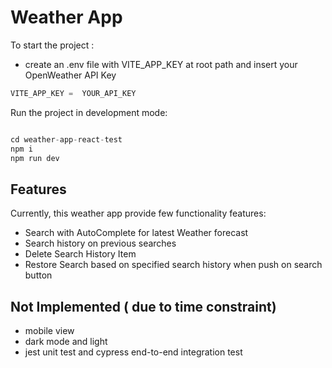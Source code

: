 # Weather App

To start the project :

- create an .env file with VITE_APP_KEY at root path and insert your OpenWeather API Key

```js
VITE_APP_KEY =  YOUR_API_KEY 
```

Run the project in development mode:

```js

cd weather-app-react-test
npm i
npm run dev

```

## Features

Currently, this weather app provide few functionality features:

- Search with AutoComplete for latest Weather forecast
- Search history on previous searches
- Delete Search History Item
- Restore Search based on specified search history when push on search button

## Not Implemented ( due to time constraint)

- mobile view
- dark mode and light
- jest unit test and cypress end-to-end integration test
